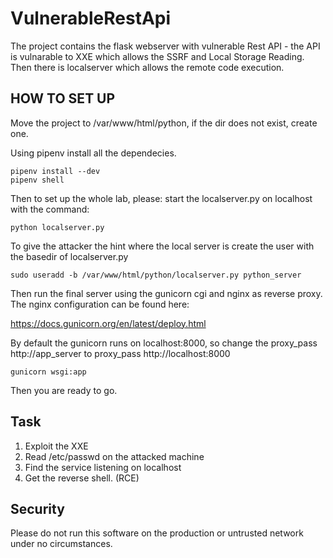 # VulnerableRestApi

The project contains the flask webserver with vulnerable Rest API - the API is vulnarable to XXE which allows the SSRF and Local Storage Reading. Then there is localserver which allows the remote code execution.

## HOW TO SET UP

Move the project to /var/www/html/python, if the dir does not exist, create one.

Using pipenv install all the dependecies.

```
pipenv install --dev
pipenv shell
```

Then to set up the whole lab, please: start the localserver.py on localhost with the command:

```
python localserver.py
```

To give the attacker the hint where the local server is create the user with the basedir of localserver.py

```
sudo useradd -b /var/www/html/python/localserver.py python_server
```

Then run the final server using the gunicorn cgi and nginx as reverse proxy. The nginx configuration can be found here:

https://docs.gunicorn.org/en/latest/deploy.html

By default the gunicorn runs on localhost:8000, so change the proxy_pass http://app_server to proxy_pass http://localhost:8000

```
gunicorn wsgi:app
```

Then you are ready to go.


## Task

1. Exploit the XXE
2. Read /etc/passwd on the attacked machine
3. Find the service listening on localhost
4. Get the reverse shell. (RCE)

## Security

Please do not run this software on the production or untrusted network under no circumstances.